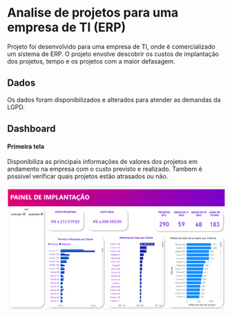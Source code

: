 # Analise de  projetos para uma empresa de TI (ERP)

Projeto foi desenvolvido para uma empresa de TI, onde é comercializado um sistema de ERP.
O projeto envolve descobrir os custos de implantação dos projetos, tempo e os projetos com a maior defasagem.

## Dados

Os dados foram disponibilizados e alterados para atender as demandas da LGPD.

## Dashboard

#### Primeira tela
Disponibiliza as principais informações de valores dos projetos em andamento na empresa com o custo previsto e realizado.
Tambem é possivel verificar quais projetos estão atrasados ou não.

![Painel_Implantacao](Painel_Implantacao.png)

